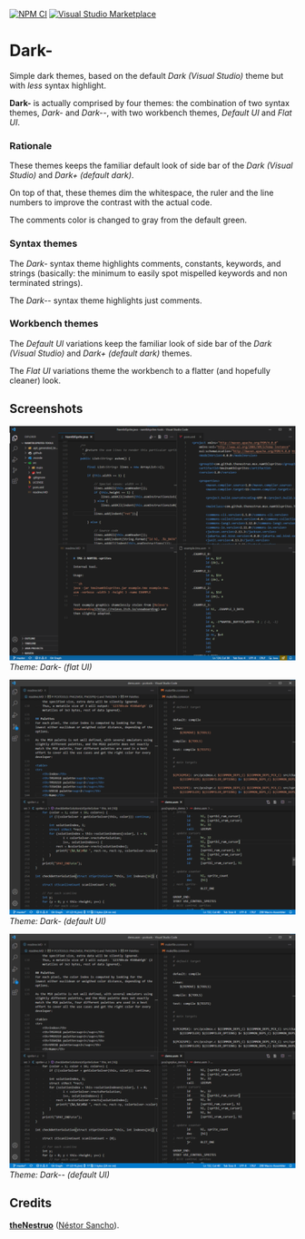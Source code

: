 
[![NPM CI](https://github.com/theNestruo/dark-minus-theme-vscode/workflows/NPM%20CI/badge.svg)](https://github.com/theNestruo/dark-minus-theme-vscode/actions)
[![Visual Studio Marketplace](https://vsmarketplacebadge.apphb.com/version-short/theNestruo.dark-minus-theme.svg)](https://marketplace.visualstudio.com/items?itemName=theNestruo.dark-minus-theme)


# Dark-

Simple dark themes, based on the default _Dark (Visual Studio)_ theme but with _less_ syntax highlight.

**Dark-** is actually comprised by four themes: the combination of two syntax themes, _Dark-_ and _Dark--_, with two workbench themes, _Default UI_ and _Flat UI_.

### Rationale

These themes keeps the familiar default look of side bar of the _Dark (Visual Studio)_ and _Dark+ (default dark)_.

On top of that, these themes dim the whitespace, the ruler and the line numbers to improve the contrast with the actual code.

The comments color is changed to gray from the default green.

### Syntax themes

The _Dark-_ syntax theme highlights comments, constants, keywords, and strings (basically: the minimum to easily spot mispelled keywords and non terminated strings).

The _Dark--_ syntax theme highlights just comments.

### Workbench themes

The _Default UI_ variations keep the familiar look of side bar of the _Dark (Visual Studio)_ and _Dark+ (default dark)_ themes.

The _Flat UI_ variations theme the workbench to a flatter (and hopefully cleaner) look.


## Screenshots

![Dark- (flat UI)](doc/images/dark-minus-flat-screenshot.png)
<br>_Theme: Dark- (flat UI)_

![Dark- (default UI)](doc/images/dark-minus-screenshot.png)
<br>_Theme: Dark- (default UI)_

![Dark-- (default UI)](doc/images/dark-minus-minus-screenshot.png)
<br>_Theme: Dark-- (default UI)_


## Credits

[**theNestruo**](https://github.com/theNestruo) ([Néstor Sancho](https://twitter.com/NestorSancho)).

